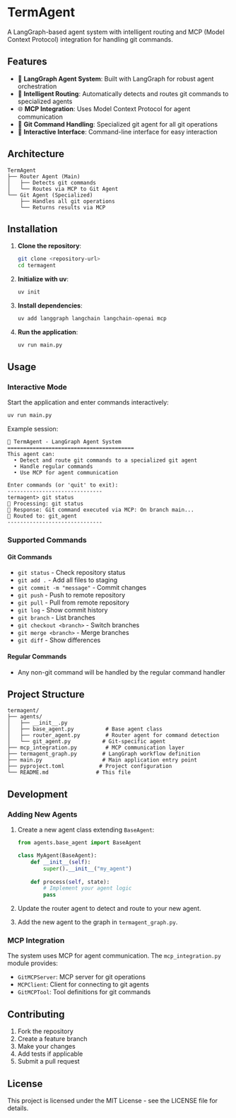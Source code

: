 # TermAgent

A LangGraph-based agent system with intelligent routing and MCP (Model Context Protocol) integration for handling git commands.

## Features

- 🤖 **LangGraph Agent System**: Built with LangGraph for robust agent orchestration
- 🔄 **Intelligent Routing**: Automatically detects and routes git commands to specialized agents
- 🌐 **MCP Integration**: Uses Model Context Protocol for agent communication
- 🎯 **Git Command Handling**: Specialized git agent for all git operations
- 💬 **Interactive Interface**: Command-line interface for easy interaction

## Architecture

```
TermAgent
├── Router Agent (Main)
│   ├── Detects git commands
│   └── Routes via MCP to Git Agent
└── Git Agent (Specialized)
    ├── Handles all git operations
    └── Returns results via MCP
```

## Installation

1. **Clone the repository**:
   ```bash
   git clone <repository-url>
   cd termagent
   ```

2. **Initialize with uv**:
   ```bash
   uv init
   ```

3. **Install dependencies**:
   ```bash
   uv add langgraph langchain langchain-openai mcp
   ```

4. **Run the application**:
   ```bash
   uv run main.py
   ```

## Usage

### Interactive Mode

Start the application and enter commands interactively:

```bash
uv run main.py
```

Example session:
```
🤖 TermAgent - LangGraph Agent System
========================================
This agent can:
  • Detect and route git commands to a specialized git agent
  • Handle regular commands
  • Use MCP for agent communication

Enter commands (or 'quit' to exit):
------------------------------
termagent> git status
🔄 Processing: git status
🤖 Response: Git command executed via MCP: On branch main...
📍 Routed to: git_agent
------------------------------
```

### Supported Commands

#### Git Commands
- `git status` - Check repository status
- `git add .` - Add all files to staging
- `git commit -m "message"` - Commit changes
- `git push` - Push to remote repository
- `git pull` - Pull from remote repository
- `git log` - Show commit history
- `git branch` - List branches
- `git checkout <branch>` - Switch branches
- `git merge <branch>` - Merge branches
- `git diff` - Show differences

#### Regular Commands
- Any non-git command will be handled by the regular command handler

## Project Structure

```
termagent/
├── agents/
│   ├── __init__.py
│   ├── base_agent.py          # Base agent class
│   ├── router_agent.py        # Router agent for command detection
│   └── git_agent.py          # Git-specific agent
├── mcp_integration.py         # MCP communication layer
├── termagent_graph.py        # LangGraph workflow definition
├── main.py                   # Main application entry point
├── pyproject.toml           # Project configuration
└── README.md               # This file
```

## Development

### Adding New Agents

1. Create a new agent class extending `BaseAgent`:
   ```python
   from agents.base_agent import BaseAgent
   
   class MyAgent(BaseAgent):
       def __init__(self):
           super().__init__("my_agent")
       
       def process(self, state):
           # Implement your agent logic
           pass
   ```

2. Update the router agent to detect and route to your new agent.

3. Add the new agent to the graph in `termagent_graph.py`.

### MCP Integration

The system uses MCP for agent communication. The `mcp_integration.py` module provides:

- `GitMCPServer`: MCP server for git operations
- `MCPClient`: Client for connecting to git agents
- `GitMCPTool`: Tool definitions for git commands

## Contributing

1. Fork the repository
2. Create a feature branch
3. Make your changes
4. Add tests if applicable
5. Submit a pull request

## License

This project is licensed under the MIT License - see the LICENSE file for details.
